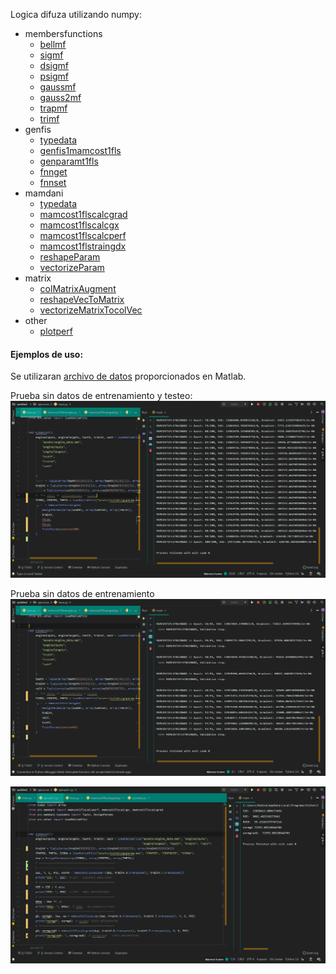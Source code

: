 Logica difuza utilizando numpy:
* membersfunctions
    + [bellmf](src/membersfunctions/bellmf.py)
    + [sigmf](src/membersfunctions/sigmf.py)
    + [dsigmf](src/membersfunctions/dsigmf.py)
    + [psigmf](src/membersfunctions/psigmf.py)
    + [gaussmf](src/membersfunctions/gaussmf.py)
    + [gauss2mf](src/membersfunctions/gauss2mf.py)
    + [trapmf](src/membersfunctions/trapmf.py)
    + [trimf](src/membersfunctions/trimf.py)
* genfis
    + [typedata](src/genfis/typedata.py)
    + [genfis1mamcost1fls](src/genfis/genfis1mamcost1fls.py)
    + [genparamt1fls](src/genfis/genparamt1fls.py)
    + [fnnget](src/genfis/__init__.py)
    + [fnnset](src/genfis/__init__.py)
* mamdani
    + [typedata](src/mamdani/typedata.py)
    + [mamcost1flscalcgrad](src/mamdani/mamcost1flscalcgrad.py)
    + [mamcost1flscalcgx](src/mamdani/mamcost1flscalcgx.py)
    + [mamcost1flscalcperf](src/mamdani/mamcost1flscalcperf.py)
    + [mamcost1flstraingdx](src/mamdani/mamcost1flstraingdx.py)
    + [reshapeParam](src/mamdani/reshapeParam.py)
    + [vectorizeParam](src/mamdani/vectorizeParam.py)
* matrix
    + [colMatrixAugment](src/matrix/colMatrixAugment.py)
    + [reshapeVecToMatrix](src/matrix/reshapeVecToMatrix.py)
    + [vectorizeMatrixTocolVec](src/matrix/vectorizeMatrixTocolVec.py)
* other
    + [plotperf](src/other/plotperf.py)


#### Ejemplos de uso:
Se utilizaran [archivo de datos](assets) proporcionados en Matlab.

Prueba sin datos de entrenamiento y testeo:
![](assets/Capturas/Capturadepantalla45.png)

Prueba sin datos de entrenamiento
![](assets/Capturas/Capturadepantalla46.png)

![](assets/Capturas/Capturadepantalla47.png)